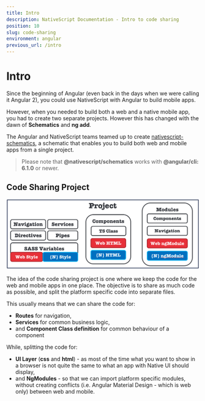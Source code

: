 ```yaml
---
title: Intro
description: NativeScript Documentation - Intro to code sharing
position: 10
slug: code-sharing
environment: angular
previous_url: /intro
---
```


# Intro

Since the beginning of Angular (even back in the days when we were calling it Angular 2), you could use NativeScript with Angular to build mobile apps.

However, when you needed to build both a web and a native mobile app, you had to create two separate projects. However this has changed with the dawn of **Schematics** and **ng add**.

The Angular and NativeScript teams teamed up to create [nativescript-schematics](https://github.com/nativescript/nativescript-schematics), a schematic that enables you to build both web and mobile apps from a single project.

> Please note that **@nativescript/schematics** works with **@angular/cli: 6.1.0** or newer.

## Code Sharing Project

![project-structure](./img/project-structure.png?raw=true)

The idea of the code sharing project is one where we keep the code for the web and mobile apps in one place. The objective is to share as much code as possible, and split the platform specific code into separate files.

This usually means that we can share the code for:

 * **Routes** for navigation,
 * **Services** for common business logic,
 *  and **Component Class definition** for common behaviour of a component

While, splitting the code for:

 * **UI Layer** (**css** and **html**) - as most of the time what you want to show in a browser is not quite the same to what an app with Native UI should display,
 * and **NgModules** - so that we can import platform specific modules, without creating conflicts (i.e. Angular Material Design - which is web only) between web and mobile.

